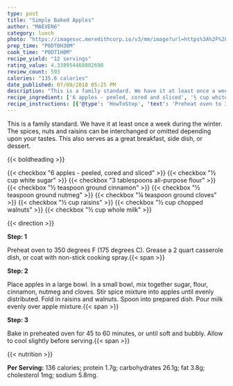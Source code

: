 ```yaml
---
type: post
title: "Simple Baked Apples"
author: "MAEVEN6"
category: lunch
photo: "https://imagesvc.meredithcorp.io/v3/mm/image?url=https%3A%2F%2Fimages.media-allrecipes.com%2Fuserphotos%2F392637.jpg"
prep_time: "P0DT0H30M"
cook_time: "P0DT1H0M"
recipe_yield: "12 servings"
rating_value: 4.338954468802698
review_count: 593
calories: "135.6 calories"
date_published: 07/09/2018 05:25 PM
description: "This is a family standard. We have it at least once a week during the winter. The spices, nuts and raisins can be interchanged or omitted depending upon your tastes. This also serves as a great breakfast, side dish, or dessert."
recipe_ingredient: ['6 apples - peeled, cored and sliced', '½ cup white sugar', '3 tablespoons all-purpose flour', '½ teaspoon ground cinnamon', '½ teaspoon ground nutmeg', '¼ teaspoon ground cloves', '½ cup raisins', '½ cup chopped walnuts', '½ cup whole milk']
recipe_instructions: [{'@type': 'HowToStep', 'text': 'Preheat oven to 350 degrees F (175 degrees C). Grease a 2 quart casserole dish, or coat with non-stick cooking spray.\n'}, {'@type': 'HowToStep', 'text': 'Place apples in a large bowl. In a small bowl, mix together sugar, flour, cinnamon, nutmeg and cloves. Stir spice mixture into apples until evenly distributed. Fold in raisins and walnuts. Spoon into prepared dish. Pour milk evenly over apple mixture.\n'}, {'@type': 'HowToStep', 'text': 'Bake in preheated oven for 45 to 60 minutes, or until soft and bubbly. Allow to cool slightly before serving.\n'}]
---
```


This is a family standard. We have it at least once a week during the winter. The spices, nuts and raisins can be interchanged or omitted depending upon your tastes. This also serves as a great breakfast, side dish, or dessert. 

{{< boldheading >}}

{{< checkbox "6  apples - peeled, cored and sliced" >}}
{{< checkbox "½ cup white sugar" >}}
{{< checkbox "3 tablespoons all-purpose flour" >}}
{{< checkbox "½ teaspoon ground cinnamon" >}}
{{< checkbox "½ teaspoon ground nutmeg" >}}
{{< checkbox "¼ teaspoon ground cloves" >}}
{{< checkbox "½ cup raisins" >}}
{{< checkbox "½ cup chopped walnuts" >}}
{{< checkbox "½ cup whole milk" >}}


{{< direction >}}

**Step: 1**

Preheat oven to 350 degrees F (175 degrees C). Grease a 2 quart casserole dish, or coat with non-stick cooking spray.{{< span >}}

**Step: 2**

Place apples in a large bowl. In a small bowl, mix together sugar, flour, cinnamon, nutmeg and cloves. Stir spice mixture into apples until evenly distributed. Fold in raisins and walnuts. Spoon into prepared dish. Pour milk evenly over apple mixture.{{< span >}}

**Step: 3**

Bake in preheated oven for 45 to 60 minutes, or until soft and bubbly. Allow to cool slightly before serving.{{< span >}}

{{< nutrition >}}

**Per Serving:** 136 calories; protein 1.7g; carbohydrates 26.1g; fat 3.8g; cholesterol 1mg; sodium 5.8mg.